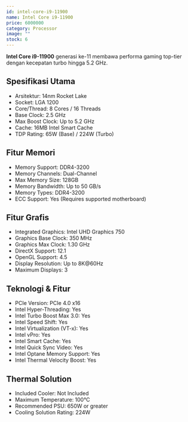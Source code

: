 ```yaml
---
id: intel-core-i9-11900
name: Intel Core i9-11900
price: 6000000
category: Processor
image: ""
stock: 6
---
```


**Intel Core i9-11900** generasi ke-11 membawa performa gaming top-tier dengan kecepatan turbo hingga 5.2 GHz.

## Spesifikasi Utama

- Arsitektur: 14nm Rocket Lake
- Socket: LGA 1200
- Core/Thread: 8 Cores / 16 Threads
- Base Clock: 2.5 GHz
- Max Boost Clock: Up to 5.2 GHz
- Cache: 16MB Intel Smart Cache
- TDP Rating: 65W (Base) / 224W (Turbo)

## Fitur Memori

- Memory Support: DDR4-3200
- Memory Channels: Dual-Channel
- Max Memory Size: 128GB
- Memory Bandwidth: Up to 50 GB/s
- Memory Types: DDR4-3200
- ECC Support: Yes (Requires supported motherboard)

## Fitur Grafis

- Integrated Graphics: Intel UHD Graphics 750
- Graphics Base Clock: 350 MHz
- Graphics Max Clock: 1.30 GHz
- DirectX Support: 12.1
- OpenGL Support: 4.5
- Display Resolution: Up to 8K@60Hz
- Maximum Displays: 3

## Teknologi & Fitur

- PCIe Version: PCIe 4.0 x16
- Intel Hyper-Threading: Yes
- Intel Turbo Boost Max 3.0: Yes
- Intel Speed Shift: Yes
- Intel Virtualization (VT-x): Yes
- Intel vPro: Yes
- Intel Smart Cache: Yes
- Intel Quick Sync Video: Yes
- Intel Optane Memory Support: Yes
- Intel Thermal Velocity Boost: Yes

## Thermal Solution

- Included Cooler: Not Included
- Maximum Temperature: 100°C
- Recommended PSU: 650W or greater
- Cooling Solution Rating: 224W
